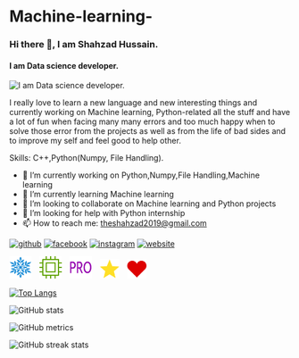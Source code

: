 # Machine-learning-
### Hi there 👋, I am Shahzad Hussain.
#### I am Data science developer.
![I am Data science developer.](https://arturssmirnovs.github.io/github-profile-readme-generator/)

I really love to learn a new language and new interesting things and currently working on Machine learning, Python-related all the stuff and have a lot of fun when facing many many errors and too much happy when to solve those error from the projects as well as from the life of bad sides and to improve my self and feel good to help other.

Skills: C++,Python(Numpy, File Handling).

- 🔭 I’m currently working on Python,Numpy,File Handling,Machine learning 
- 🌱 I’m currently learning Machine learning 
- 👯 I’m looking to collaborate on Machine learning and Python projects 
- 🤔 I’m looking for help with Python internship 
- 📫 How to reach me: theshahzad2019@gmail.com 


[<img src='https://cdn.jsdelivr.net/npm/simple-icons@3.0.1/icons/github.svg' alt='github' height='40'>](https://github.com/Shahzadpcr12)  [<img src='https://cdn.jsdelivr.net/npm/simple-icons@3.0.1/icons/facebook.svg' alt='facebook' height='40'>](https://www.facebook.com/https://web.facebook.com/shahzadhussainturipcr/)  [<img src='https://cdn.jsdelivr.net/npm/simple-icons@3.0.1/icons/instagram.svg' alt='instagram' height='40'>](https://www.instagram.com/shahzadhocane12/)  [<img src='https://cdn.jsdelivr.net/npm/simple-icons@3.0.1/icons/icloud.svg' alt='website' height='40'>](https://mahdiacademy.com/)  

<a href='https://archiveprogram.github.com/'><img src='https://raw.githubusercontent.com/acervenky/animated-github-badges/master/assets/acbadge.gif' width='40' height='40'></a> <a href='https://docs.github.com/en/developers'><img src='https://raw.githubusercontent.com/acervenky/animated-github-badges/master/assets/devbadge.gif' width='40' height='40'></a> <a href='https://github.com/pricing'><img src='https://raw.githubusercontent.com/acervenky/animated-github-badges/master/assets/pro.gif' width='40' height='40'></a> <a href='https://stars.github.com/'><img src='https://raw.githubusercontent.com/acervenky/animated-github-badges/master/assets/starbadge.gif' width='35' height='35'></a> <a href='https://docs.github.com/en/github/supporting-the-open-source-community-with-github-sponsors'><img src='https://raw.githubusercontent.com/acervenky/animated-github-badges/master/assets/sponsorbadge.gif' width='35' height='35'></a> 

[![Top Langs](https://github-readme-stats.vercel.app/api/top-langs/?username=Shahzadpcr12)](https://github.com/anuraghazra/github-readme-stats)

![GitHub stats](https://github-readme-stats.vercel.app/api?username=Shahzadpcr12&show_icons=true)  

![GitHub metrics](https://metrics.lecoq.io/Shahzadpcr12)  

![GitHub streak stats](https://github-readme-streak-stats.herokuapp.com/?user=Shahzadpcr12)  

